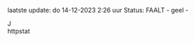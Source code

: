 laatste update: 
do 14-12-2023  2:26   uur 
Status: FAALT - geel - 
<div class="service R">J</div><div class="service Y">httpstat</div>
